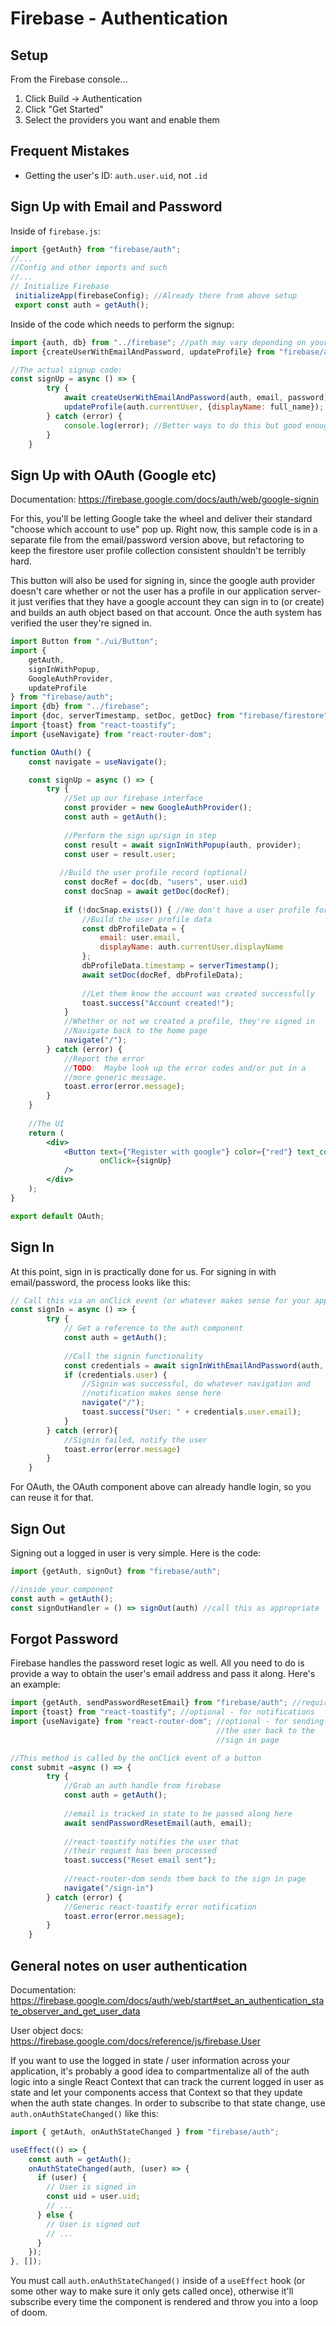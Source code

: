 # Firebase - Authentication

## Setup

From the Firebase console...

1. Click Build -> Authentication
2. Click "Get Started"
3. Select the providers you want and enable them

## Frequent Mistakes

* Getting the user's ID:  `auth.user.uid`, not `.id`

## Sign Up with Email and Password

Inside of `firebase.js`:

```javascript
import {getAuth} from "firebase/auth";
//...
//Config and other imports and such
//...
// Initialize Firebase
 initializeApp(firebaseConfig); //Already there from above setup
 export const auth = getAuth();
```

Inside of the code which needs to perform the signup:

```javascript
import {auth, db} from "../firebase"; //path may vary depending on your directory structure
import {createUserWithEmailAndPassword, updateProfile} from "firebase/auth";

//The actual signup code:
const signUp = async () => {
        try {
            await createUserWithEmailAndPassword(auth, email, password);
            updateProfile(auth.currentUser, {displayName: full_name}); //Optional
        } catch (error) {
            console.log(error); //Better ways to do this but good enough for now
        }
    }
```

## Sign Up with OAuth (Google etc)

Documentation:  https://firebase.google.com/docs/auth/web/google-signin

For this, you'll be letting Google take the wheel and deliver their standard "choose which account to use" pop up.  Right now, this sample code is in a separate file from the email/password version above, but refactoring to keep the firestore user profile collection consistent shouldn't be terribly hard.

This button will also be used for signing in, since the google auth provider doesn't care whether or not the user has a profile in our application server- it just verifies that they have a google account they can sign in to (or create) and builds an auth object based on that account.  Once the auth system has verified the user they're signed in.

```jsx
import Button from "./ui/Button";
import {
    getAuth,
    signInWithPopup,
    GoogleAuthProvider,
    updateProfile
} from "firebase/auth";
import {db} from "../firebase";
import {doc, serverTimestamp, setDoc, getDoc} from "firebase/firestore";
import {toast} from "react-toastify";
import {useNavigate} from "react-router-dom";

function OAuth() {
    const navigate = useNavigate();

    const signUp = async () => {
        try {
            //Set up our firebase interface
            const provider = new GoogleAuthProvider();
            const auth = getAuth();
            
            //Perform the sign up/sign in step
            const result = await signInWithPopup(auth, provider);
            const user = result.user;
            
           //Build the user profile record (optional)
            const docRef = doc(db, "users", user.uid)
            const docSnap = await getDoc(docRef);
            
            if (!docSnap.exists()) { //We don't have a user profile for this person
                //Build the user profile data
                const dbProfileData = {
                    email: user.email,
                    displayName: auth.currentUser.displayName
                };
                dbProfileData.timestamp = serverTimestamp();
                await setDoc(docRef, dbProfileData);
                
                //Let them know the account was created successfully
                toast.success("Account created!");
            }
			//Whether or not we created a profile, they're signed in
            //Navigate back to the home page
            navigate("/");
        } catch (error) {
            //Report the error
            //TODO:  Maybe look up the error codes and/or put in a 
            //more generic message.
            toast.error(error.message);
        }
    }
    
    //The UI
    return (
        <div>
            <Button text={"Register with google"} color={"red"} text_color={"white"}
                    onClick={signUp}
            />
        </div>
    );
}

export default OAuth;
```

## Sign In

At this point, sign in is practically done for us.  For signing in with email/password, the process looks like this:

```jsx
// Call this via an onClick event (or whatever makes sense for your application)
const signIn = async () => {
        try {
            // Get a reference to the auth component
            const auth = getAuth();
            
            //Call the signin functionality
            const credentials = await signInWithEmailAndPassword(auth, formData.email, formData.password);
            if (credentials.user) {
                //Signin was successful, do whatever navigation and 
                //notification makes sense here
                navigate("/");
                toast.success("User: " + credentials.user.email);
            }
        } catch (error){
            //Signin failed, notify the user
            toast.error(error.message)
        }
    }
```

For OAuth, the OAuth component above can already handle login, so you can reuse it for that.

## Sign Out

Signing out a logged in user is very simple.  Here is the code:

```javascript
import {getAuth, signOut} from "firebase/auth";

//inside your component
const auth = getAuth();
const signOutHandler = () => signOut(auth) //call this as appropriate
```

## Forgot Password

Firebase handles the password reset logic as well.  All you need to do is provide a way to obtain the user's email address and pass it along.  Here's an example:

```jsx
import {getAuth, sendPasswordResetEmail} from "firebase/auth"; //required
import {toast} from "react-toastify"; //optional - for notifications
import {useNavigate} from "react-router-dom"; //optional - for sending
                                              //the user back to the
                                              //sign in page

//This method is called by the onClick event of a button
const submit =async () => {
        try {
            //Grab an auth handle from firebase
            const auth = getAuth();
            
            //email is tracked in state to be passed along here
            await sendPasswordResetEmail(auth, email); 
            
            //react-toastify notifies the user that 
            //their request has been processed
            toast.success("Reset email sent");
            
            //react-router-dom sends them back to the sign in page
            navigate("/sign-in")
        } catch (error) {
            //Generic react-toastify error notification
            toast.error(error.message);
        }
    }
```

## General notes on user authentication

Documentation:  https://firebase.google.com/docs/auth/web/start#set_an_authentication_state_observer_and_get_user_data

User object docs: https://firebase.google.com/docs/reference/js/firebase.User

If you want to use the logged in state / user information across your application, it's probably a good idea to compartmentalize all of the auth logic into a single React Context that can track the current logged in user as state and let your components access that Context so that they update when the auth state changes.  In order to subscribe to that state change, use `auth.onAuthStateChanged()` like this:

```javascript
import { getAuth, onAuthStateChanged } from "firebase/auth";

useEffect(() => {
	const auth = getAuth();
    onAuthStateChanged(auth, (user) => {
      if (user) {
        // User is signed in
        const uid = user.uid;
        // ...
      } else {
        // User is signed out
        // ...
      }
    }); 
}, []);

```

You must call `auth.onAuthStateChanged()` inside of a `useEffect` hook (or some other way to make sure it only gets called once), otherwise it'll subscribe every time the component is rendered and throw you into a loop of doom.

